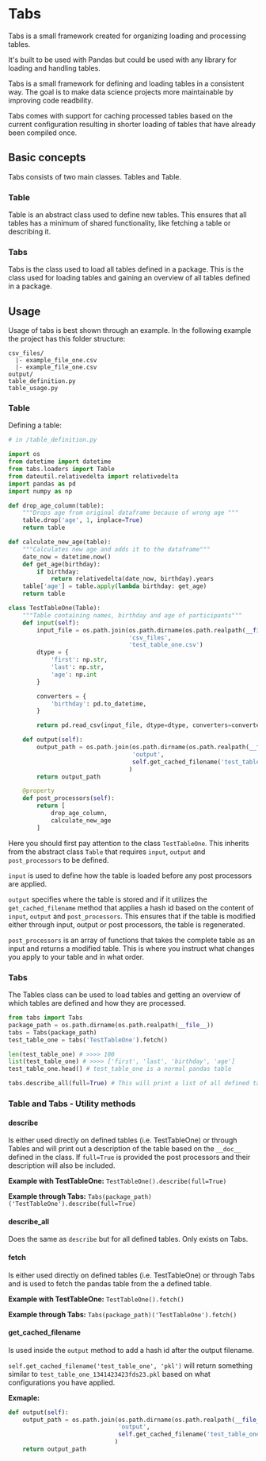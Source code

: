 # Tabs

Tabs is a small framework created for organizing loading and processing
tables.

It's built to be used with Pandas but could be used with any library for loading
and handling tables.

Tabs is a small framework for defining and loading tables in a consistent way.
The goal is to make data science projects more maintainable by
improving code readbility.

Tabs comes with support for caching processed tables based on the current
configuration resulting in shorter loading of tables that have already been
compiled once.

## Basic concepts

Tabs consists of two main classes. Tables and Table.

### Table

Table is an abstract class used to define new tables. This ensures that all
tables has a minimum of shared functionality, like fetching a table or
describing it.

### Tabs

Tabs is the class used to load all tables defined in a package. This is the
class used for loading tables and gaining an overview of all tables defined in a
package.

## Usage

Usage of tabs is best shown through an example. In the following example the
project has this folder structure:

```
csv_files/
  |- example_file_one.csv
  |- example_file_one.csv
output/
table_definition.py
table_usage.py
```

### Table
Defining a table:

```python
# in /table_definition.py

import os
from datetime import datetime
from tabs.loaders import Table
from dateutil.relativedelta import relativedelta
import pandas as pd
import numpy as np

def drop_age_column(table):
    """Drops age from original dataframe because of wrong age """
    table.drop('age', 1, inplace=True)
    return table

def calculate_new_age(table):
    """Calculates new age and adds it to the dataframe"""
    date_now = datetime.now()
    def get_age(birthday):
        if birthday:
            return relativedelta(date_now, birthday).years
    table['age'] = table.apply(lambda birthday: get_age)
    return table

class TestTableOne(Table):
    """Table containing names, birthday and age of participants"""
    def input(self):
        input_file = os.path.join(os.path.dirname(os.path.realpath(__file__)),
                                  'csv_files',
                                  'test_table_one.csv')
        dtype = {
            'first': np.str,
            'last': np.str,
            'age': np.int
        }

        converters = {
            'birthday': pd.to_datetime,
        }

        return pd.read_csv(input_file, dtype=dtype, converters=converters)

    def output(self):
        output_path = os.path.join(os.path.dirname(os.path.realpath(__file__)),
                                   'output',
                                   self.get_cached_filename('test_table_one', 'pkl')
                                  )
        return output_path

    @property
    def post_processors(self):
        return [
            drop_age_column,
            calculate_new_age
        ]
```

Here you should first pay attention to the class `TestTableOne`. This inherits
from the abstract class `Table` that requires `input`, `output` and
`post_processors` to be defined.

`input` is used to define how the table is loaded before any post processors are
applied.

`output` specifies where the table is stored and if it utilizes the
`get_cached_filename` method that applies a hash id based on  the content of
`input`, `output` and `post_processors`. This ensures that if the table is
modified either through input, output or post processors, the table is
regenerated.

`post_processors` is an array of functions that takes the complete table as an
input and returns a modified table. This is where you instruct what changes you
apply to your table and in what order.

### Tabs

The Tables class can be used to load tables and getting an overview of which
tables are defined and how they are processed.

```python
from tabs import Tabs
package_path = os.path.dirname(os.path.realpath(__file__))
tabs = Tabs(package_path)
test_table_one = tabs('TestTableOne').fetch()

len(test_table_one) # >>>> 100
list(test_table_one) # >>>> ['first', 'last', 'birthday', 'age']
test_table_one.head() # test_table_one is a normal pandas table

tabs.describe_all(full=True) # This will print a list of all defined tables and their post porcessors.
```

### Table and Tabs - Utility methods

#### describe

Is either used directly on defined tables (i.e. TestTableOne) or through Tables
and will print out a description of the table based on the `__doc__` defined in
the class. If `full=True` is provided the post processors and their description
will also be included.

**Example with TestTableOne:**
`TestTableOne().describe(full=True)`

**Example through Tabs:**
`Tabs(package_path)('TestTableOne').describe(full=True)`

#### describe_all

Does the same as `describe` but for all defined tables. Only exists on Tabs.

#### fetch

Is either used directly on defined tables (i.e. TestTableOne) or through Tabs
and is used to fetch the pandas table from the a defined table.

**Example with TestTableOne:**
`TestTableOne().fetch()`

**Example through Tabs:**
`Tabs(package_path)('TestTableOne').fetch()`

#### get_cached_filename

Is used inside the `output` method to add a hash id after the output filename.

`self.get_cached_filename('test_table_one', 'pkl')` will return something
similar to `test_table_one_1341423423fds23.pkl` based on what configurations
you have applied.

**Exmaple:**

```python
def output(self):
    output_path = os.path.join(os.path.dirname(os.path.realpath(__file__)),
                               'output',
                               self.get_cached_filename('test_table_one', 'pkl')
                              )
    return output_path
```
